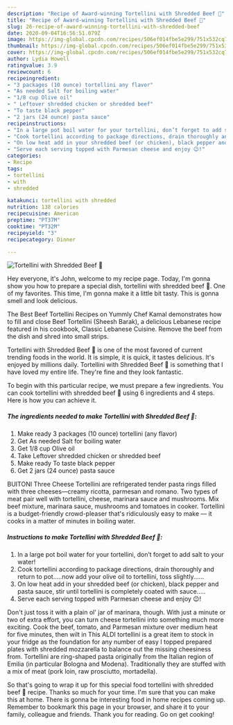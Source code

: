 ```yaml
---
description: "Recipe of Award-winning Tortellini with Shredded Beef 🥩"
title: "Recipe of Award-winning Tortellini with Shredded Beef 🥩"
slug: 26-recipe-of-award-winning-tortellini-with-shredded-beef
date: 2020-09-04T16:56:51.079Z
image: https://img-global.cpcdn.com/recipes/506ef014fbe5e299/751x532cq70/tortellini-with-shredded-beef-🥩-recipe-main-photo.jpg
thumbnail: https://img-global.cpcdn.com/recipes/506ef014fbe5e299/751x532cq70/tortellini-with-shredded-beef-🥩-recipe-main-photo.jpg
cover: https://img-global.cpcdn.com/recipes/506ef014fbe5e299/751x532cq70/tortellini-with-shredded-beef-🥩-recipe-main-photo.jpg
author: Lydia Howell
ratingvalue: 3.9
reviewcount: 6
recipeingredient:
- "3 packages (10 ounce) tortellini any flavor"
- "As needed Salt for boiling water"
- "1/8 cup Olive oil"
- " Leftover shredded chicken or shredded beef"
- "To taste black pepper"
- "2 jars (24 ounce) pasta sauce"
recipeinstructions:
- "In a large pot boil water for your tortellini, don’t forget to add salt to your water!"
- "Cook tortellini according to package directions, drain thoroughly and return to pot.....now add your olive oil to tortellini, toss slightly......"
- "On low heat add in your shredded beef (or chicken), black pepper and pasta sauce, stir until tortellini is completely coated with sauce....."
- "Serve each serving topped with Parmesan cheese and enjoy 😉!"
categories:
- Recipe
tags:
- tortellini
- with
- shredded

katakunci: tortellini with shredded 
nutrition: 138 calories
recipecuisine: American
preptime: "PT37M"
cooktime: "PT32M"
recipeyield: "3"
recipecategory: Dinner

---
```



![Tortellini with Shredded Beef 🥩](https://img-global.cpcdn.com/recipes/506ef014fbe5e299/751x532cq70/tortellini-with-shredded-beef-🥩-recipe-main-photo.jpg)

Hey everyone, it's John, welcome to my recipe page. Today, I'm gonna show you how to prepare a special dish, tortellini with shredded beef 🥩. One of my favorites. This time, I'm gonna make it a little bit tasty. This is gonna smell and look delicious.

The Best Beef Tortellini Recipes on Yummly Chef Kamal demonstrates how to fill and close Beef Tortellini (Sheesh Barak), a delicious Lebanese recipe featured in his cookbook, Classic Lebanese Cuisine. Remove the beef from the dish and shred into small strips.

Tortellini with Shredded Beef 🥩 is one of the most favored of current trending foods in the world. It is simple, it is quick, it tastes delicious. It's enjoyed by millions daily. Tortellini with Shredded Beef 🥩 is something that I have loved my entire life. They're fine and they look fantastic.


To begin with this particular recipe, we must prepare a few ingredients. You can cook tortellini with shredded beef 🥩 using 6 ingredients and 4 steps. Here is how you can achieve it.

<!--inarticleads1-->

##### The ingredients needed to make Tortellini with Shredded Beef 🥩:

1. Make ready 3 packages (10 ounce) tortellini (any flavor)
1. Get As needed Salt for boiling water
1. Get 1/8 cup Olive oil
1. Take  Leftover shredded chicken or shredded beef
1. Make ready To taste black pepper
1. Get 2 jars (24 ounce) pasta sauce


BUITONI Three Cheese Tortellini are refrigerated tender pasta rings filled with three cheeses—creamy ricotta, parmesan and romano. Two types of meat pair well with tortellini, cheese, marinara sauce and mushrooms. Mix beef mixture, marinara sauce, mushrooms and tomatoes in cooker. Tortellini is a budget-friendly crowd-pleaser that&#39;s ridiculously easy to make — it cooks in a matter of minutes in boiling water. 

<!--inarticleads2-->

##### Instructions to make Tortellini with Shredded Beef 🥩:

1. In a large pot boil water for your tortellini, don’t forget to add salt to your water!
1. Cook tortellini according to package directions, drain thoroughly and return to pot.....now add your olive oil to tortellini, toss slightly......
1. On low heat add in your shredded beef (or chicken), black pepper and pasta sauce, stir until tortellini is completely coated with sauce.....
1. Serve each serving topped with Parmesan cheese and enjoy 😉!


Don&#39;t just toss it with a plain ol&#39; jar of marinara, though. With just a minute or two of extra effort, you can turn cheese tortellini into something much more exciting. Cook the beef, tomato, and Parmesan mixture over medium heat for five minutes, then wilt in This ALDI tortellini is a great item to stock in your fridge as the foundation for any number of easy I topped prepared plates with shredded mozzarella to balance out the missing cheesiness from. Tortellini are ring-shaped pasta originally from the Italian region of Emilia (in particular Bologna and Modena). Traditionally they are stuffed with a mix of meat (pork loin, raw prosciutto, mortadella). 

So that's going to wrap it up for this special food tortellini with shredded beef 🥩 recipe. Thanks so much for your time. I'm sure that you can make this at home. There is gonna be interesting food in home recipes coming up. Remember to bookmark this page in your browser, and share it to your family, colleague and friends. Thank you for reading. Go on get cooking!
